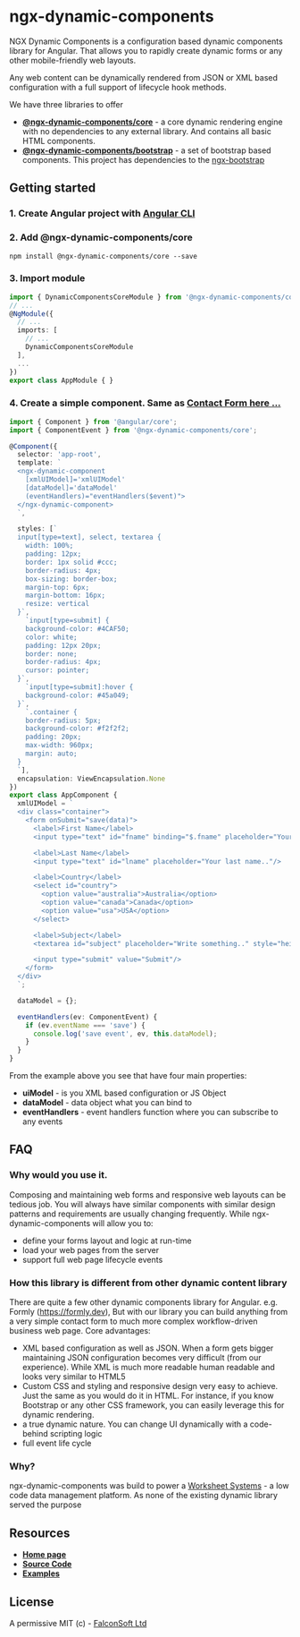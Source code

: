# ngx-dynamic-components

NGX Dynamic Components is a configuration based dynamic components library for Angular. That allows you to rapidly create dynamic forms or any other mobile-friendly web layouts.

Any web content can be dynamically rendered from JSON or XML based configuration with a full support of lifecycle hook methods.

We have three libraries to offer
  - [**@ngx-dynamic-components/core**](https://github.com/FalconSoft/ngx-dynamic-components/tree/master/projects/core) - a core dynamic rendering engine with no dependencies to any external library. And contains all basic HTML components.
  - [**@ngx-dynamic-components/bootstrap**](https://github.com/FalconSoft/ngx-dynamic-components/tree/master/projects/bootstrap) - a set of bootstrap based components. This project has dependencies to the [ngx-bootstrap](https://valor-software.com/ngx-bootstrap)

## Getting started

### 1. Create Angular project with [Angular CLI](https://cli.angular.io/)
### 2. Add **@ngx-dynamic-components/core** 

`npm install @ngx-dynamic-components/core --save`

### 3. Import module

```ts
import { DynamicComponentsCoreModule } from '@ngx-dynamic-components/core';
// ...
@NgModule({
  // ...
  imports: [
    // ...
    DynamicComponentsCoreModule
  ],
  ...
})
export class AppModule { }
```
### 4. Create a simple component. Same as [Contact Form here ...](https://www.w3schools.com/howto/howto_css_contact_form.asp)

```ts
import { Component } from '@angular/core';
import { ComponentEvent } from '@ngx-dynamic-components/core';

@Component({
  selector: 'app-root',
  template: `
  <ngx-dynamic-component
    [xmlUIModel]='xmlUIModel'
    [dataModel]='dataModel'
    (eventHandlers)="eventHandlers($event)">
  </ngx-dynamic-component>
  `,

  styles: [`
  input[type=text], select, textarea {
    width: 100%;
    padding: 12px;
    border: 1px solid #ccc;
    border-radius: 4px;
    box-sizing: border-box;
    margin-top: 6px;
    margin-bottom: 16px;
    resize: vertical
  }`,
    `input[type=submit] {
    background-color: #4CAF50;
    color: white;
    padding: 12px 20px;
    border: none;
    border-radius: 4px;
    cursor: pointer;
  }`,
    `input[type=submit]:hover {
    background-color: #45a049;
  }`,
    `.container {
    border-radius: 5px;
    background-color: #f2f2f2;
    padding: 20px;
    max-width: 960px;
    margin: auto;
  }
  `],
  encapsulation: ViewEncapsulation.None
})
export class AppComponent {
  xmlUIModel = `
  <div class="container">
    <form onSubmit="save(data)">
      <label>First Name</label>
      <input type="text" id="fname" binding="$.fname" placeholder="Your name.."/>

      <label>Last Name</label>
      <input type="text" id="lname" placeholder="Your last name.."/>

      <label>Country</label>
      <select id="country">
        <option value="australia">Australia</option>
        <option value="canada">Canada</option>
        <option value="usa">USA</option>
      </select>

      <label>Subject</label>
      <textarea id="subject" placeholder="Write something.." style="height:200px"></textarea>

      <input type="submit" value="Submit"/>
    </form>
  </div>
  `;

  dataModel = {};

  eventHandlers(ev: ComponentEvent) {
    if (ev.eventName === 'save') {
      console.log('save event', ev, this.dataModel);
    }
  }
}

```

From the example above you see that have four main properties:
 - **uiModel** - is you XML based configuration or JS Object
 - **dataModel** - data object what you can bind to
 - **eventHandlers** - event handlers function where you can subscribe to any events

## FAQ

### Why would you use it.

Composing and maintaining web forms and responsive web layouts can be tedious job. You will always have similar components with similar design patterns and requirements are usually changing frequently. While ngx-dynamic-components will allow you to:
 - define your forms layout and logic at run-time
 - load your web pages from the server
 - support full web page lifecycle events

### How this library is different from other dynamic content library

There are quite a few other dynamic components library for Angular. e.g. Formly (https://formly.dev), But with our library you can build anything from a very simple contact form to much more complex workflow-driven business web page. Core advantages:
 - XML based configuration as well as JSON. When a form gets bigger maintaining JSON configuration becomes very difficult (from our experience). While XML is much more readable human readable and looks very similar to HTML5
 - Custom CSS and styling and responsive design very easy to achieve. Just the same as you would do it in HTML. For instance, if you know Bootstrap or any other CSS framework, you can easily leverage this for dynamic rendering.
 - a true dynamic nature. You can change UI dynamically with a code-behind scripting logic
 - full event life cycle

### Why?

ngx-dynamic-components was build to power a [Worksheet Systems](https://worksheet.systems) - a low code data management platform. As none of the existing dynamic library served the purpose


## Resources
 - [**Home page**](https://falconsoft.github.io/ngx-dynamic-components/)
 - [**Source Code**](https://github.com/FalconSoft/ngx-dynamic-components)
 - [**Examples**](https://github.com/FalconSoft/ngx-dynamic-components-examples)

## License

A permissive MIT (c) - [FalconSoft Ltd](https://falconsoft-ltd.com)
